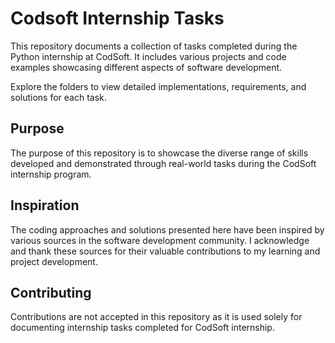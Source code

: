 # Codsoft Internship Tasks
This repository documents a collection of tasks completed during the Python internship at CodSoft. It includes various projects and code examples showcasing different aspects of software development.

Explore the folders to view detailed implementations, requirements, and solutions for each task. 

## Purpose

The purpose of this repository is to showcase the diverse range of skills developed and demonstrated through real-world tasks during the CodSoft internship program.

## Inspiration

The coding approaches and solutions presented here have been inspired by various sources in the software development community. I acknowledge and thank these sources for their valuable contributions to my learning and project development.

## Contributing

Contributions are not accepted in this repository as it is used solely for documenting internship tasks completed for CodSoft internship.

